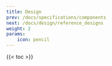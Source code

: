 ```yaml
---
title: Design
prev: /docs/specifications/components
next: /docs/design/reference_designs
weight: 2
params:
    icon: pencil
---
```


{{< toc >}}
